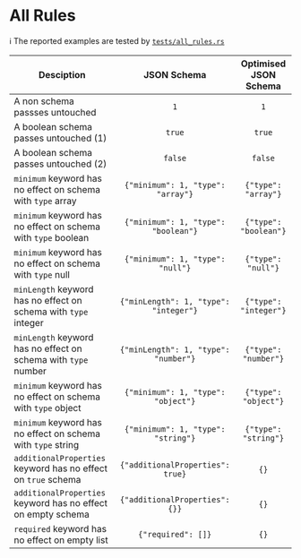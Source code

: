 # All Rules

:information_source: The reported examples are tested by [`tests/all_rules.rs`](https://github.com/macisamuele/jsonschema-equivalent/blob/master/tests/all_rules.rs)

<!--
    Please do not change the strucutre of the table and/or introduce pipes (`|`) in the table rows.
    Pipes are allowed/required only to read the line.

    This is required as we're verifying the examples via the test.

    Few extra notes:
    * Do not modify/remove the TABLE START and END comment lines
    * Each example should be reported on a single line
      (as the test process the input line by line)
    * Ensure that the JSON Schema are wrapped by backquotes (`)
      due to syntax highlighting
-->
<!-- TABLE START -->
| Desciption | JSON Schema | Optimised JSON Schema |
|-|:-:|:-:|
| A non schema passses untouched | `1` | `1` |
| A boolean schema passes untouched (1) | `true` | `true` |
| A boolean schema passes untouched (2) | `false` | `false` |
| `minimum` keyword has no effect on schema with `type` array | `{"minimum": 1, "type": "array"}` | `{"type": "array"}` |
| `minimum` keyword has no effect on schema with `type` boolean | `{"minimum": 1, "type": "boolean"}` | `{"type": "boolean"}` |
| `minimum` keyword has no effect on schema with `type` null | `{"minimum": 1, "type": "null"}` | `{"type": "null"}` |
| `minLength` keyword has no effect on schema with `type` integer | `{"minLength": 1, "type": "integer"}` | `{"type": "integer"}` |
| `minLength` keyword has no effect on schema with `type` number | `{"minLength": 1, "type": "number"}` | `{"type": "number"}` |
| `minimum` keyword has no effect on schema with `type` object | `{"minimum": 1, "type": "object"}` | `{"type": "object"}` |
| `minimum` keyword has no effect on schema with `type` string | `{"minimum": 1, "type": "string"}` | `{"type": "string"}` |
| `additionalProperties` keyword has no effect on `true` schema | `{"additionalProperties": true}` | `{}` |
| `additionalProperties` keyword has no effect on empty schema | `{"additionalProperties": {}}` | `{}` |
| `required` keyword has no effect on empty list | `{"required": []}` | `{}` |
<!-- TABLE END -->
